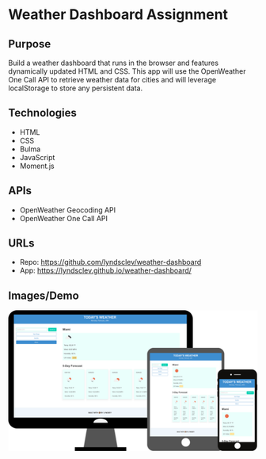 # Weather Dashboard Assignment 

## Purpose 
Build a weather dashboard that runs in the browser and features dynamically updated HTML and CSS. This app will use the OpenWeather One Call API to retrieve weather data for cities and will leverage localStorage to store any persistent data.

## Technologies
* HTML 
* CSS
* Bulma
* JavaScript
* Moment.js

## APIs
* OpenWeather Geocoding API
* OpenWeather One Call API

## URLs
* Repo: https://github.com/lyndsclev/weather-dashboard
* App: https://lyndsclev.github.io/weather-dashboard/

## Images/Demo
![](assets/images/wireframe-mockup.png)